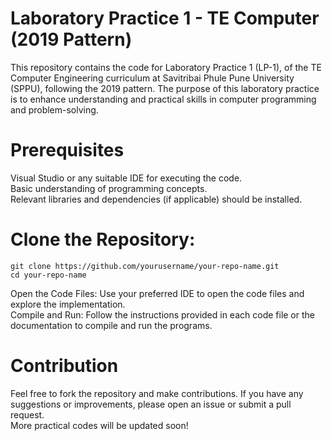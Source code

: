 # Laboratory Practice 1 - TE Computer (2019 Pattern)

This repository contains the code for Laboratory Practice 1 (LP-1), of the TE Computer Engineering curriculum at Savitribai Phule Pune University (SPPU), following the 2019 pattern. The purpose of this laboratory practice is to enhance understanding and practical skills in computer programming and problem-solving.

# Prerequisites
Visual Studio or any suitable IDE for executing the code. <br>
Basic understanding of programming concepts. <br>
Relevant libraries and dependencies (if applicable) should be installed.

# Clone the Repository:
```
git clone https://github.com/yourusername/your-repo-name.git
cd your-repo-name
```
Open the Code Files: Use your preferred IDE to open the code files and explore the implementation. <br>
Compile and Run: Follow the instructions provided in each code file or the documentation to compile and run the programs.

# Contribution
Feel free to fork the repository and make contributions. If you have any suggestions or improvements, please open an issue or submit a pull request. <br>More practical codes will be updated soon!
